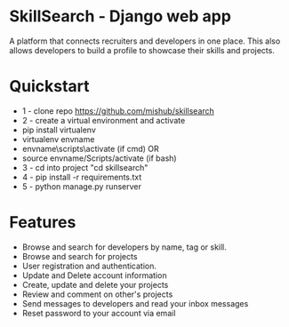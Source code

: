 # SkillSearch - Django web app
A platform that connects recruiters and developers in one place. 
This also allows developers to build a profile to showcase their skills and projects.


 
# Quickstart
* 1 - clone repo https://github.com/mishub/skillsearch
* 2 - create a virtual environment and activate
* pip install virtualenv
* virtualenv envname
* envname\scripts\activate (if cmd) OR
* source envname/Scripts/activate (if bash)
* 3 - cd into project "cd skillsearch"
* 4 - pip install -r requirements.txt
* 5 - python manage.py runserver



# Features
* Browse and search for developers by name, tag or skill.
* Browse and search for projects
* User registration and authentication.
* Update and Delete account information
* Create, update and delete your projects
* Review and comment on other's projects
* Send messages to developers and read your inbox messages
* Reset password to your account via email
